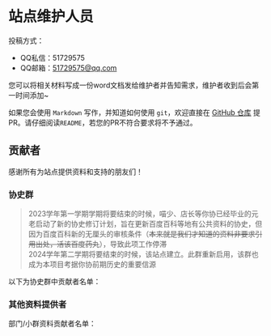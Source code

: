 # 站点维护人员

<script setup>
import { VPTeamMembers } from 'vitepress/theme'

const maintainers = [
  { avatar: '/about/hq/2024/-QuQ-.jpeg', name: '-QuQ-', title: '2025-现在', links: [ { icon: 'github', link: 'https://github.com/shenxianovo' } ] },
]

// 协史编写群中贡献者
// 除了群主其他人就按年份排了...
const group = [
  { avatar: '/about/hq/2015/喵少.jpg', name: '喵少' }, // 协史群群主，15-17年资料收集，摇人大神
  { avatar: '/about/hq/2012/店长.jpeg', name: '店长' }, // 14年之前记录
  { avatar: '/about/hq/2012/正面.jpeg', name: '正面' }, // 13冬日祭录播
  { avatar: '/about/hq/2013/世闲.jpg', name: '世闲' }, // 夏樱原始设定
  { avatar: '/about/hq/2017/铜鼓.jpg', name: '铜鼓' }, // 15-21hq头像，部分其他资料
  { avatar: '/about/hq/2019/名字.jpg', name: '名字' }, // 给我(-QuQ-)发了很多其他资料
  { avatar: '/about/hq/2021/影临光.jpg', name: '影临光' }, // 23社刊
  { avatar: '/about/hq/2023/涅普智可.png', name: '涅普智可' }, // 22、23学年撰写
  { avatar: '/about/hq/2024/-QuQ-.jpeg', name: '-QuQ-' }, // 站点建立者，维护牛马
]

// 外部贡献者(GitHub提交PR，或是提供小群/部门相关材料)
const external = [
  { avatar: 'https://www.github.com/Animnia.png', name: 'Animnia', title: '夏樱乐团/东方群' },
  { avatar: 'https://www.github.com/xingzelei.png', name: 'INFINITY', title: '夏樱乐团/gal群' },
  { avatar: '/about/hq/2023/北洛.jpeg', name: '北洛', title: '冰糖樱花'},
  { avatar: '/maintainer/椅子.jpeg', name: '椅子', title: '夏樱组/Re:START工作室'},
  { avatar: '/about/hq/2022/岚曦.jpeg', name: '岚曦', title: '术群' },
]

</script>

<VPTeamMembers size="small" :members="maintainers" />

投稿方式：
- QQ私信：51729575
- QQ邮箱：51729575@qq.com

您可以将相关材料写成一份word文档发给维护者并告知需求，维护者收到后会第一时间添加~

如果您会使用 `Markdown` 写作，并知道如何使用 `git`，欢迎直接在 [GitHub 仓库](https://github.com/whudays/whudays.github.io) 提 PR。请仔细阅读`README`，若您的PR不符合要求将不予通过。

## 贡献者

感谢所有为站点提供资料和支持的朋友们！

### 协史群

> 2023学年第一学期学期将要结束的时候，喵少、店长等你协已经毕业的元老启动了新的协史修订计划，旨在更新百度百科等地有公共资料的协史，但因为百度百科新的无厘头的审核条件（~~本来就是我们才知道的资料非要求引用出处，活该百度药丸~~），导致此项工作停滞  
> 2024学年第二学期将要结束的时候，该站点建立。此群重新启用，该群也成为本项目考据你协前期历史的重要信源

以下为协史群中贡献者名单：

<VPTeamMembers size="small" :members="group" />

### 其他资料提供者

部门/小群资料贡献者名单：

<VPTeamMembers size="small" :members="external" />
